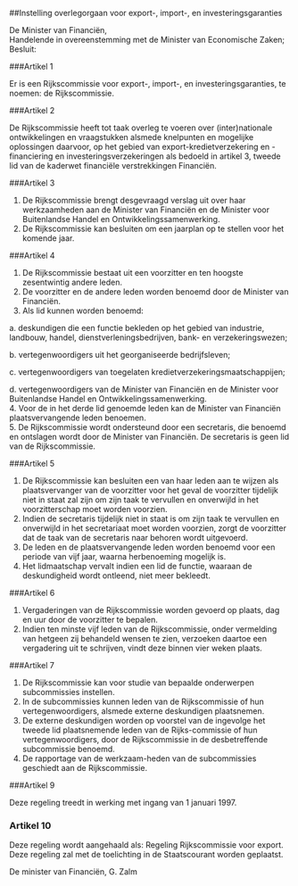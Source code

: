 <meta http-equiv='Content-Type' content='text/html; charset=utf-8' />

##Instelling overlegorgaan voor export-, import-, en investeringsgaranties

De Minister van Financiën,  
Handelende in overeenstemming met de Minister van Economische Zaken;
Besluit:     

###Artikel  1  

Er is een Rijkscommissie voor export-, import-, en investeringsgaranties, te noemen: de Rijkscommissie.  

###Artikel  2  

De Rijkscommissie heeft tot taak overleg te voeren over (inter)nationale ontwikkelingen en vraagstukken alsmede knelpunten en mogelijke oplossingen daarvoor, op het gebied van export-kredietverzekering en -financiering en investeringsverzekeringen als bedoeld in artikel 3, tweede lid van de kaderwet financiële verstrekkingen Financiën.  

###Artikel  3  

1.  De Rijkscommissie brengt desgevraagd verslag uit over haar werkzaamheden aan de Minister van Financiën en de Minister voor Buitenlandse Handel en Ontwikkelingssamenwerking.   
2.  De Rijkscommissie kan besluiten om een jaarplan op te stellen voor het komende jaar.  

###Artikel  4  

1.  De Rijkscommissie bestaat uit een voorzitter en ten hoogste zesentwintig andere leden.   
2.  De voorzitter en de andere leden worden benoemd door de Minister van Financiën.   
3.  Als lid kunnen worden benoemd: 

a. deskundigen die een functie bekleden op het gebied van industrie, landbouw, handel, dienstverleningsbedrijven, bank- en verzekeringswezen;  

b. vertegenwoordigers uit het georganiseerde bedrijfsleven;  

c. vertegenwoordigers van toegelaten kredietverzekeringsmaatschappijen;  

d. vertegenwoordigers van de Minister van Financiën en de Minister voor Buitenlandse Handel en Ontwikkelingssamenwerking.     
4.  Voor de in het derde lid genoemde leden kan de Minister van Financiën plaatsvervangende leden benoemen.   
5.  De Rijkscommissie wordt ondersteund door een secretaris, die benoemd en ontslagen wordt door de Minister van Financiën. De secretaris is geen lid van de Rijkscommissie. 

###Artikel  5  

1.  De Rijkscommissie kan besluiten een van haar leden aan te wijzen als plaatsvervanger van de voorzitter voor het geval de voorzitter tijdelijk niet in staat zal zijn om zijn taak te vervullen en onverwijld in het voorzitterschap moet worden voorzien.  
2. Indien de secretaris tijdelijk niet in staat is om zijn taak te vervullen en onverwijld in het secretariaat moet worden voorzien, zorgt de voorzitter dat de taak van de secretaris naar behoren wordt uitgevoerd. 
3.  De leden en de plaatsvervangende leden worden benoemd voor een periode van vijf jaar, waarna herbenoeming mogelijk is.   
4.  Het lidmaatschap vervalt indien een lid de functie, waaraan de deskundigheid wordt ontleend, niet meer bekleedt.  

###Artikel  6  

1.  Vergaderingen van de Rijkscommissie worden gevoerd op plaats, dag en uur door de voorzitter te bepalen.   
2.  Indien ten minste vijf leden van de Rijkscommissie, onder vermelding van hetgeen zij behandeld wensen te zien, verzoeken daartoe een vergadering uit te schrijven, vindt deze binnen vier weken plaats.   

###Artikel  7  

1.  De Rijkscommissie kan voor studie van bepaalde onderwerpen subcommissies instellen.   
2.  In de subcommissies kunnen leden van de Rijkscommissie of hun vertegenwoordigers, alsmede externe deskundigen plaatsnemen.   
3.  De externe deskundigen worden op voorstel van de ingevolge het tweede lid plaatsnemende leden van de Rijks-commissie of hun vertegenwoordigers, door de Rijkscommissie in de desbetreffende subcommissie benoemd.   
4.  De rapportage van de werkzaam-heden van de subcommissies geschiedt aan de Rijkscommissie.   

###Artikel  9  

Deze regeling treedt in werking met ingang van 1 januari 1997. 

### Artikel  10  

Deze regeling wordt aangehaald als: Regeling Rijkscommissie voor export. 
Deze regeling zal met de toelichting in de Staatscourant worden geplaatst.   

De 
minister van Financiën, 
G. Zalm      
